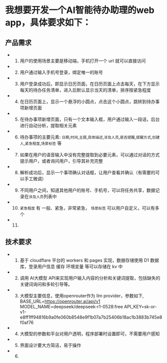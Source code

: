 # 我想要开发一个AI智能待办助理的web app，具体要求如下：

## 产品需求
 - 1. 用户的使用场景主要是移动端，手机打开一个 url 就可以直接访问
 - 2. 用户通过输入手机号登录，绑定唯一的账号
 - 3. 用户登录成功后，即显示日历页面，在日历页面上点击每天，在下方显示每天的待办任务清单，进入后默认显示当天的清单，排序按紧急程度
 - 4. 在日历页面上，显示一个悬浮的小圆点，点击这个小圆点，跳转到待办事项新增页面
 - 5. 在待办事项新增页面，只有一个文本输入框，用户通过输入一段话，后台进行自动分析，提取相关元素
 - 6. 待办事项的主要元素: `日期`,`时间`,`主题`,`具体描述`,`涉及人员`,`是否提醒`,`提醒方式`,`创建人`,`紧急程度`,`场景标签` 等
 - 7. 如果在用户的语音输入中没有完整提取到必要元素，可以通过对话的方式提示用户，或者询问用户，引导其补充完整
 - 8. 解析成功后，显示一个事项确认对话框，让用户查看并确认（有需要的可以手工微调）
 - 9. 不同用户之间，知道其他用户的账号、手机号，可以将任务共享，数据记录在`涉及人员`列表中
 - 10. `紧急程度` 有 一般、紧急，非常紧急， `场景标签` 可以用户自定义，可以有多个
 - 11. 

## 技术要求
 - 1. 基于 cloudflare 平台的 workers 和 pages 实现，数据存储使用 D1 数据库，登录用户信息 缓存 环境变量 等可以存储在 kv 中
 - 2. 调用 AI大模型 API来实现用户输入内容的分析和关键词提取，包括缺失的关键词询问和多轮引导等。
 - 3. 大模型主要信息，使用openrouter作为 llm provider，参数如下,
   BASE_URL=https://openrouter.ai/api/v1
   MODEL_NAME=deepseek/deepseek-r1-0528:free
   API_KEY=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
 - 4. 大模型的参数和平台对用户透明，程序部署时设置即可，不需要用户感知
 - 5. 界面设计要大方简洁，易于操作
 - 6. 

